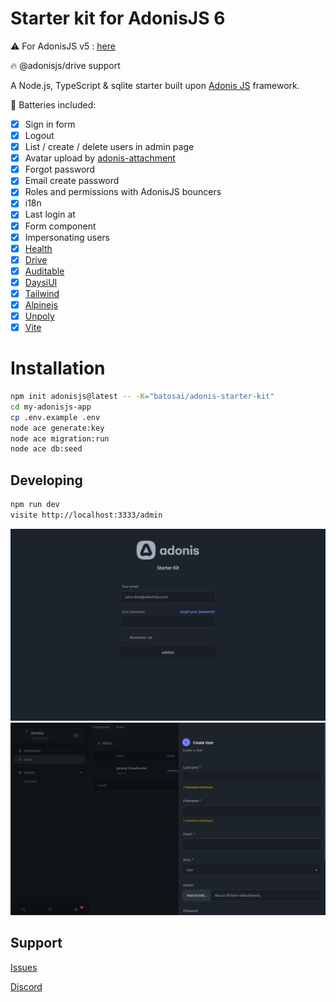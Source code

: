 # Starter kit for AdonisJS 6

⚠️ For AdonisJS v5 : [here](https://github.com/batosai/adonis-starter)

🔥 @adonisjs/drive support

A Node.js, TypeScript & sqlite starter built upon [Adonis JS](https://adonisjs.com) framework.

🔋 Batteries included:

- [x] Sign in form
- [x] Logout
- [x] List / create / delete users in admin page
- [x] Avatar upload by [adonis-attachment](https://github.com/batosai/adonis-attachment)
- [x] Forgot password
- [x] Email create password
- [x] Roles and permissions with AdonisJS bouncers
- [x] i18n
- [x] Last login at
- [x] Form component
- [x] Impersonating users
- [x] [Health](https://docs.adonisjs.com/guides/digging-deeper/health-checks)
- [x] [Drive](https://docs.adonisjs.com/guides/digging-deeper/drive)
- [x] [Auditable](https://adonis-auditing.stouder.io)
- [x] [DaysiUI](https://daisyui.com/)
- [x] [Tailwind](https://tailwindcss.com/)
- [x] [Alpinejs](https://alpinejs.dev/)
- [x] [Unpoly](https://unpoly.com/)
- [x] [Vite](https://vitejs.dev/)

# Installation

```bash
npm init adonisjs@latest -- -K="batosai/adonis-starter-kit"
cd my-adonisjs-app
cp .env.example .env
node ace generate:key
node ace migration:run
node ace db:seed
```

## Developing

```bash
npm run dev
visite http://localhost:3333/admin
```

<img src="screenshots/screen1.png">
<img src="screenshots/screen2.png">

## Support

[Issues](https://github.com/batosai/adonis-starter-kit/issues)

[Discord](https://discord.gg/89eMn2vB)
